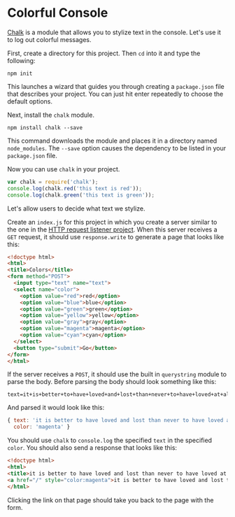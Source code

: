 # Colorful Console

<a href="https://github.com/chalk/chalk">Chalk</a> is a module that allows you to stylize text in the console. Let's use it to log out colorful messages.

First, create a directory for this project. Then `cd` into it and type the following:

```
npm init
```

This launches a wizard that guides you through creating a `package.json` file that describes your project. You can just hit enter repeatedly to choose the default options.

Next, install the `chalk` module.

```
npm install chalk --save
```

This command downloads the module and places it in a directory named `node_modules`. The `--save` option causes the dependency to be listed in your `package.json` file.

Now you can use `chalk` in your project.

```js
var chalk = require('chalk');
console.log(chalk.red('this text is red'));
console.log(chalk.green('this text is green'));
```

Let's allow users to decide what text we stylize.

Create an `index.js` for this project in which you create a server similar to the one in the <a href="../wk5_http_request_listener">HTTP request listener project</a>. When this server receives a `GET` request, it should use `response.write` to generate a page that looks like this:

```html
<!doctype html>
<html>
<title>Colors</title>
<form method="POST">
  <input type="text" name="text">
  <select name="color">
    <option value="red">red</option>
    <option value="blue">blue</option>
    <option value="green">green</option>
    <option value="yellow">yellow</option>
    <option value="gray">gray</option>
    <option value="magenta">magenta</option>
    <option value="cyan">cyan</option>
  </select>
  <button type="submit">Go</button>
</form>
</html>
```

If the server receives a `POST`, it should use the built in `querystring` module to parse the body. Before parsing the body should look something like this:

```
text=it+is+better+to+have+loved+and+lost+than+never+to+have+loved+at+all&color=magenta
```

And parsed it would look like this:

```js
{ text: 'it is better to have loved and lost than never to have loved at all',
  color: 'magenta' }
```

You should use `chalk` to `console.log` the specified `text` in the specified `color`. You should also send a response that looks like this:

```html
<!doctype html>
<html>
<title>it is better to have loved and lost than never to have loved at all</title>
<a href="/" style="color:magenta">it is better to have loved and lost than never to have loved at all</a>
</html>
```

Clicking the link on that page should take you back to the page with the form.
